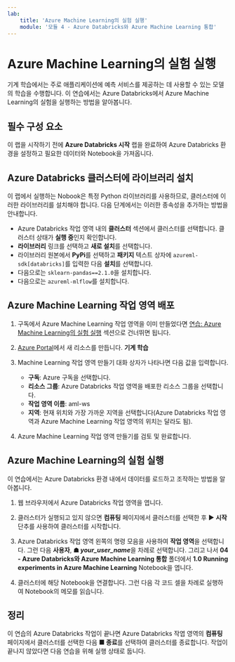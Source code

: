 ```yaml
---
lab:
    title: 'Azure Machine Learning의 실험 실행'
    module: '모듈 4 - Azure Databricks와 Azure Machine Learning 통합'
---
```


# Azure Machine Learning의 실험 실행

기계 학습에서는 주로 애플리케이션에 예측 서비스를 제공하는 데 사용할 수 있는 모델의 학습을 수행합니다. 이 연습에서는 Azure Databricks에서 Azure Machine Learning의 실험을 실행하는 방법을 알아봅니다.

## 필수 구성 요소

이 랩을 시작하기 전에 **Azure Databricks 시작** 랩을 완료하여 Azure Databricks 환경을 설정하고 필요한 데이터와 Notebook을 가져옵니다.

## Azure Databricks 클러스터에 라이브러리 설치

이 랩에서 실행하는 Nobook은 특정 Python 라이브러리를 사용하므로, 클러스터에 이러한 라이브러리를 설치해야 합니다. 다음 단계에서는 이러한 종속성을 추가하는 방법을 안내합니다.

- Azure Databricks 작업 영역 내의 **클러스터** 섹션에서 클러스터를 선택합니다. 클러스터 상태가 **실행 중**인지 확인합니다.
- **라이브러리** 링크를 선택하고 **새로 설치**를 선택합니다.
- 라이브러리 원본에서 **PyPi**를 선택하고 **패키지** 텍스트 상자에 `azureml-sdk[databricks]`를 입력한 다음 **설치**를 선택합니다.
- 다음으로는 `sklearn-pandas==2.1.0`을 설치합니다.
- 다음으로는 `azureml-mlflow`를 설치합니다.

## Azure Machine Learning 작업 영역 배포

1. 구독에서 Azure Machine Learning 작업 영역을 이미 만들었다면 [연습: Azure Machine Learning의 실험 실행](#Exercise-Running-experiments-in-Azure-Machine-Learning) 섹션으로 건너뛰면 됩니다.

1. [Azure Portal](https://portal.azure.com/#home)에서 새 리소스를 만듭니다. **기계 학습**

1. Machine Learning 작업 영역 만들기 대화 상자가 나타나면 다음 값을 입력합니다.

   - **구독**: Azure 구독을 선택합니다.
   - **리소스 그룹**: Azure Databricks 작업 영역을 배포한 리소스 그룹을 선택합니다.
   - **작업 영역 이름**: aml-ws
   - **지역**: 현재 위치와 가장 가까운 지역을 선택합니다(Azure Databricks 작업 영역과 Azure Machine Learning 작업 영역의 위치는 달라도 됨).

1. Azure Machine Learning 작업 영역 만들기를 검토 및 완료합니다.

## Azure Machine Learning의 실험 실행

이 연습에서는 Azure Databricks 환경 내에서 데이터를 로드하고 조작하는 방법을 알아봅니다.

1. 웹 브라우저에서 Azure Databricks 작업 영역을 엽니다.

1. 클러스터가 실행되고 있지 않으면 **컴퓨팅** 페이지에서 클러스터를 선택한 후 **&#9654; 시작** 단추를 사용하여 클러스터를 시작합니다.

1. Azure Databricks 작업 영역 왼쪽의 명령 모음을 사용하여 **작업 영역**을 선택합니다. 그런 다음 **사용자**, **&#9751; *your_user_name***을 차례로 선택합니다. 그리고 나서 **04 - Azure Databricks와 Azure Machine Learning 통합** 폴더에서 **1.0 Running experiments in Azure Machine Learning** Notebook을 엽니다.

1. 클러스터에 해당 Notebook을 연결합니다. 그런 다음 각 코드 셀을 차례로 실행하여 Notebook의 메모를 읽습니다.

## 정리

이 연습의 Azure Databricks 작업이 끝나면 Azure Databricks 작엽 영역의 **컴퓨팅** 페이지에서 클러스터를 선택한 다음 **&#9632; 종료**를 선택하여 클러스터를 종료합니다. 작업이 끝나지 않았다면 다음 연습을 위해 실행 상태로 둡니다.
